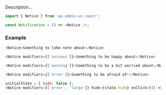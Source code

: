 Description...

```js static
import { Notice } from 'wp-admin-ui-react';

const Notification = () => <Notice />;
```

### Example

```js
<Notice>Something to take note about</Notice>
```

```js
<Notice modifiers={['success']}>Something to be happy about</Notice>
```

```js
<Notice modifiers={['warning']}>Something to be a bit worried about</Notice>
```

```js
<Notice modifiers={['error']}>Something to be afraid of!</Notice>
```

```js
initialState = { hide: false };
<Notice modifiers={['error', 'large']} hide={state.hide} onClick={() => setState({ hide: true })}>A larger notification</Notice>
```
